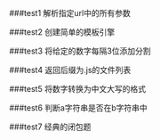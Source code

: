 ###test1
解析指定url中的所有参数

###test2
创建简单的模板引擎

###test3
将给定的数字每隔3位添加分割

###test4
返回后缀为.js的文件列表

###test5
将数字转换为中文大写的格式

###test6
判断a字符串是否在b字符串中

###test7
经典的闭包题